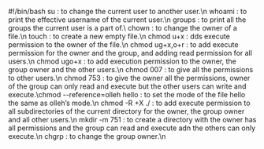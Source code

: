 #!/bin/bash
su : to change the current user to another user.\n whoami : to print the effective username of the current user.\n groups : to print all the groups the current user is a part of.\ chown : to  change the owner of a file.\n touch : to create a new empty file.\n chmod u+x : dds execute permission to the owner of the file.\n chmod ug+x,o+r : to add execute permission for the owner and the group, and adding read permission for all users.\n chmod ugo+x : to add execution permission to the owner, the group owner and the other users.\n chmod 007 : to give all the permissions to other users.\n chmod 753 : to give the owner all the permissions, owner of the group can only read and execute but the other users can write and execute.\chmod  --reference=olleh hello : to set the mode of the file hello the same as olleh’s mode.\n chmod -R +X ./ : to add execute permission to all subdirectories of the current directory for the owner, the group owner and all other users.\n mkdir -m 751 : to create a directory with the owner has all permissions and the group can read and execute adn the others can only execute.\n chgrp : to change the group owner.\n   
